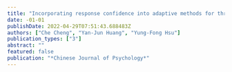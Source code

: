 ```yaml
---
title: "Incorporating response confidence into adaptive methods for threshold estimation"
date: -01-01
publishDate: 2022-04-29T07:51:43.688483Z
authors: ["Che Cheng", "Yan-Jun Huang", "Yung-Fong Hsu"]
publication_types: ["3"]
abstract: ""
featured: false
publication: "*Chinese Journal of Psychology*"
---
```


